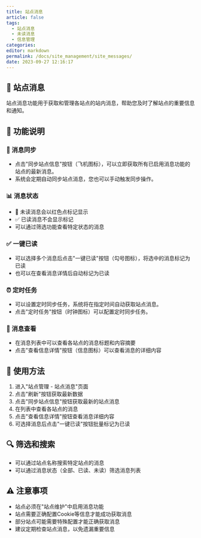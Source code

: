 ```yaml
---
title: 站点消息
article: false
tags: 
  - 站点消息
  - 未读消息
  - 信息管理
categories: 
editor: markdown
permalink: /docs/site_management/site_messages/
date: 2023-09-27 12:16:17
---
```


## 💌 站点消息

站点消息功能用于获取和管理各站点的站内消息，帮助您及时了解站点的重要信息和通知。

## 🧩 功能说明

### 🔄 消息同步

- 点击"同步站点信息"按钮（飞机图标），可以立即获取所有已启用消息功能的站点的最新消息。
- 系统会定期自动同步站点消息，您也可以手动触发同步操作。

### 📊 消息状态

- 🔴 未读消息会以红色点标记显示
- ✅ 已读消息不会显示标记
- 可以通过筛选功能查看特定状态的消息

### ✅ 一键已读

- 可以选择多个消息后点击"一键已读"按钮（勾号图标），将选中的消息标记为已读
- 也可以在查看消息详情后自动标记为已读

### ⏰ 定时任务

- 可以设置定时同步任务，系统将在指定时间自动获取站点消息。
- 点击"定时任务"按钮（时钟图标）可以配置定时同步任务。

### 👀 消息查看

- 在消息列表中可以查看各站点的消息标题和内容摘要
- 点击"查看信息详情"按钮（信息图标）可以查看消息的详细内容

## 📖 使用方法

1. 进入"站点管理 - 站点消息"页面
2. 点击"刷新"按钮获取最新数据
3. 点击"同步站点信息"按钮获取最新的站点消息
4. 在列表中查看各站点的消息
5. 点击"查看信息详情"按钮查看消息详细内容
6. 可选择消息后点击"一键已读"按钮批量标记为已读

## 🔍 筛选和搜索

- 可以通过站点名称搜索特定站点的消息
- 可以通过消息状态（全部、已读、未读）筛选消息列表

## ⚠️ 注意事项

- 站点必须在"站点维护"中启用消息功能
- 站点需要正确配置Cookie等信息才能成功获取消息
- 部分站点可能需要特殊配置才能正确获取消息
- 建议定期检查站点消息，以免遗漏重要信息